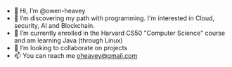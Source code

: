 - 👋 Hi, I’m @owen-heavey
- 👀 I’m discovering my path with programming. I'm interested in Cloud, security, AI and Blockchain.
- 🌱 I’m currently enrolled in the Harvard CS50 "Computer Science" course and am learning Java (through Linux)
- 💞️ I’m looking to collaborate on projects
- 📫 You can reach me oheavey@gmail.com

<!---
owen-heavey/owen-heavey is a ✨ special ✨ repository because its `README.md` (this file) appears on your GitHub profile.
You can click the Preview link to take a look at your changes.
--->
